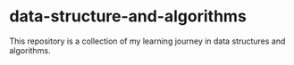# data-structure-and-algorithms
This repository is a collection of my learning journey in data structures and algorithms.
